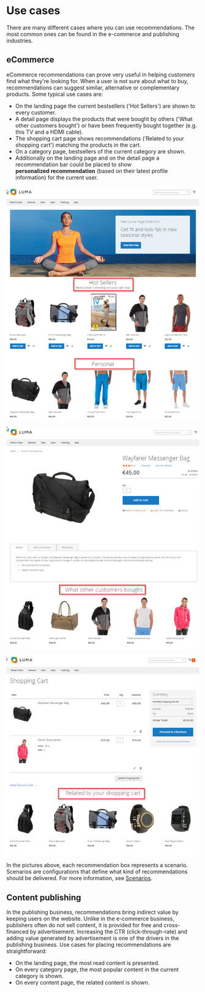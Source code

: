 # Use cases

There are many different cases where you can use recommendations. 
The most common ones can be found in the e-commerce and publishing industries.

## eCommerce

eCommerce recommendations can prove very useful in helping customers find what they're looking for. 
When a user is not sure about what to buy, recommendations can suggest similar, alternative 
or complementary products. 
Some typical use cases are:

- On the landing page the current bestsellers ('Hot Sellers') are shown to every customer.
- A detail page displays the products that were bought by others ('What other customers bought') 
  or have been frequently bought together (e.g. this TV and a HDMI cable).
- The shopping cart page shows recommendations ('Related to your shopping cart') matching the 
  products in the cart.
- On a category page, bestsellers of the current category are shown.
- Additionally on the landing page and on the detail page a recommendation bar could be placed 
  to show **personalized recommendation** (based on their latest profile information) for the current user.

![Landing page](img/use_case_landing_page.png "Landing page")

![Detail page](img/use_case_detail_page.png "Detail page")

![Shopping basket](img/use_case_shopping_basket.png "Shopping basket")

In the pictures above, each recommendation box represents a scenario. 
Scenarios are configurations that define what kind of recommendations should be delivered. 
For more information, see [Scenarios](scenarios.md).

## Content publishing

In the publishing business, recommendations bring indirect value by keeping users on the website. 
Unlike in the e-commerce business, publishers often do not sell content, it is provided for free 
and cross-financed by advertisement. 
Increasing the CTR (click-through-rate) and adding value generated by advertisement is one of 
the drivers in the publishing business. 
Use cases for placing recommendations are straightforward:

- On the landing page, the most read content is presented.
- On every category page, the most popular content in the current category is shown.
- On every content page, the related content is shown.
